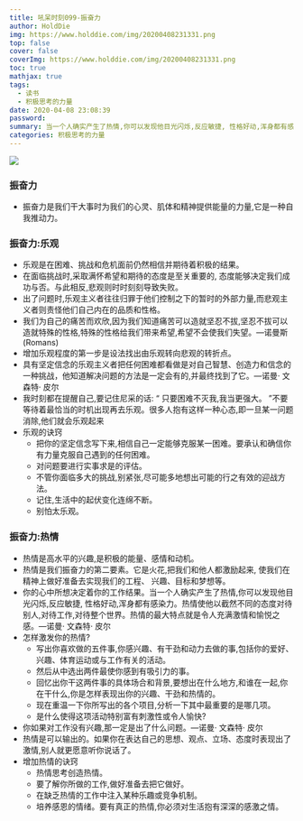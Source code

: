 ```yaml
---
title: 吼呆时刻099-振奋力
author: HoldDie
img: https://www.holddie.com/img/20200408231331.png
top: false
cover: false
coverImg: https://www.holddie.com/img/20200408231331.png
toc: true
mathjax: true
tags:
  - 读书
  - 积极思考的力量
date: 2020-04-08 23:08:39
password:
summary: 当一个人确实产生了热情,你可以发现他目光闪烁,反应敏捷, 性格好动,浑身都有感染力。
categories: 积极思考的力量
---
```


![](https://www.holddie.com/img/20200408231331.png)

### 振奋力

- 振奋力是我们干大事时为我们的心灵、肌体和精神提供能量的力量,它是一种自我推动力。

### 振奋力:乐观

- 乐观是在困难、挑战和危机面前仍然相信并期待着积极的结果。
- 在面临挑战时,采取满怀希望和期待的态度是至关重要的, 态度能够决定我们成功与否。与此相反,悲观则时时刻刻导致失败。
- 出了问题时,乐观主义者往往归罪于他们控制之下的暂时的外部力量,而悲观主义者则责怪他们自己内在的品质和性格。
- 我们为自己的痛苦而欢欣,因为我们知道痛苦可以造就坚忍不拔,坚忍不拔可以造就特殊的性格,特殊的性格给我们带来希望,希望不会使我们失望。—诺曼斯(Romans)
- 增加乐观程度的第一步是设法找出由乐观转向悲观的转折点。
- 具有坚定信念的乐观主义者把任何困难都看做是对自己智慧、创造力和信念的一种挑战，他知道解决问题的方法是一定会有的,并最终找到了它。—诺曼· 文森特· 皮尔
- 我时刻都在提醒自己,要记住尼采的话: “ 只要困难不灭我,我当更强大。 ”不要等待着最恰当的时机出现再去乐观。很多人抱有这样一种心态,即一旦某一问题消除,他们就会乐观起来
- 乐观的诀窍
  - 把你的坚定信念写下来,相信自己一定能够克服某一困难。要承认和确信你有力量克服自己遇到的任何困难。
  - 对问题要进行实事求是的评估。
  - 不管你面临多大的挑战,别紧张,尽可能多地想出可能的行之有效的迎战方法。
  - 记住,生活中的起伏变化连绵不断。
  - 别怕太乐观。

### 振奋力:热情

- 热情是高水平的兴趣,是积极的能量、感情和动机。
- 热情是我们振奋力的第二要素。它是火花,把我们和他人都激励起来, 使我们在精神上做好准备去实现我们的工程、 兴趣、目标和梦想等。
- 你的心中所想决定着你的工作结果。当一个人确实产生了热情,你可以发现他目光闪烁,反应敏捷, 性格好动,浑身都有感染力。热情使他以截然不同的态度对待别人,对待工作,对待整个世界。热情的最大特点就是令人充满激情和愉悦之感。—诺曼· 文森特· 皮尔
- 怎样激发你的热情?
  - 写出你喜欢做的五件事,你感兴趣、有干劲和动力去做的事,包括你的爱好、兴趣、体育运动或与工作有关的活动。
  - 然后从中选出两件最使你感到有吸引力的事。
  - 回忆出你干这两件事的具体场合和背景,要想出在什么地方,和谁在一起,你在干什么,你是怎样表现出你的兴趣、干劲和热情的。
  - 现在重温一下你所写出的各个项目,分析一下其中最重要的是哪几项。
  - 是什么使得这项活动特别富有刺激性或令人愉快?
- 你如果对工作没有兴趣,那一定是出了什么问题。—诺曼· 文森特· 皮尔
- 热情是可以输出的。如果你在表达自己的思想、观点、立场、态度时表现出了激情,别人就更愿意听你说话了。
- 增加热情的诀窍
  - 热情思考创造热情。
  - 要了解你所做的工作,做好准备去把它做好。
  - 在缺乏热情的工作中注入某种乐趣或竞争机制。
  - 培养感恩的情绪。要有真正的热情,你必须对生活抱有深深的感激之情。